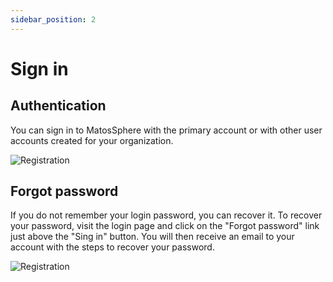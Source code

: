 ```yaml
---
sidebar_position: 2
---
```


# Sign in

## Authentication

You can sign in to MatosSphere with the primary account or with other user accounts created for your organization.

![Registration](/img/app/020201.png)

## Forgot password

If you do not remember your login password, you can recover it. To recover your password, visit the login page and click on the "Forgot password" link just above the "Sing in" button. You will then receive an email to your account with the steps to recover your password.

![Registration](/img/app/020202.png)